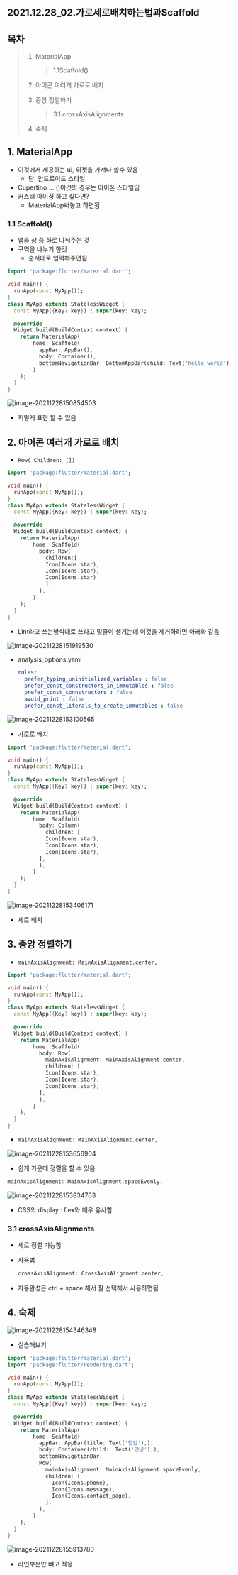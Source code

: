 ## 2021.12.28_02.가로세로배치하는법과Scaffold

## 목차

> 1. MaterialApp
>
>    > 1.1Scaffold()
>
> 2. 아이콘 여러개 가로로 배치
>
> 3. 중앙 정렬하기
>
>    > 3.1 crossAxisAlignments
>
> 4. 숙제

## 1. MaterialApp

- 이것에서 제공하는 ui, 위젯을 가져다 쓸수 있음
  - 단, 안드로이드 스타일
- Cupertino ... ()이것의 경우는 아이폰 스타일임
- 커스터 마이징 하고 싶다면?
  - MaterialApp써놓고 하면됨

### 1.1 Scaffold()

- 앱을 상 중 하로 나눠주는 것 
- 구역을 나누기 한것 
  - 순서대로 입력해주면됨

```dart
import 'package:flutter/material.dart';

void main() {
  runApp(const MyApp());
}
class MyApp extends StatelessWidget {
  const MyApp({Key? key}) : super(key: key);

  @override
  Widget build(BuildContext context) {
    return MaterialApp(
        home: Scaffold(
          appBar: AppBar(),
          body: Container(),
          bottomNavigationBar: BottomAppBar(child: Text('hello world'),),
        )
    );
  }
}
```

![image-20211228150854503](2021.12.28_02.가로세로배치하는법과Scaffold.assets/image-20211228150854503.png)

- 저렇게 표현 할 수 있음

## 2. 아이콘 여러개 가로로 배치

- `Row( Children: [])`

```dart
import 'package:flutter/material.dart';

void main() {
  runApp(const MyApp());
}
class MyApp extends StatelessWidget {
  const MyApp({Key? key}) : super(key: key);

  @override
  Widget build(BuildContext context) {
    return MaterialApp(
        home: Scaffold(
          body: Row(
            children:[
            Icon(Icons.star),
            Icon(Icons.star),
            Icon(Icons.star)
            ],
          ),
        )
    );
  }
}
```

- Lint라고 쓰는방식대로 쓰라고 밑줄이 생기는데 이것을 제거하려면 아래와 같음

![image-20211228151919530](2021.12.28_02.가로세로배치하는법과Scaffold.assets/image-20211228151919530.png)

- analysis_options.yaml

  ```yml
  rules:
    prefer_typing_uninitialized_variables : false
    prefer_const_constructors_in_immutables : false
    prefer_const_connstructors : false
    avoid_print : false
    prefer_const_literals_to_create_immutables : false
  
  ```

![image-20211228153100565](2021.12.28_02.가로세로배치하는법과Scaffold.assets/image-20211228153100565.png)

- 가로로 배치

```dart
import 'package:flutter/material.dart';

void main() {
  runApp(const MyApp());
}
class MyApp extends StatelessWidget {
  const MyApp({Key? key}) : super(key: key);

  @override
  Widget build(BuildContext context) {
    return MaterialApp(
        home: Scaffold(
          body: Column(
            children: [
            Icon(Icons.star),
            Icon(Icons.star),
            Icon(Icons.star),
          ],
          ),
        )
    );
  }
}
```

![image-20211228153406171](2021.12.28_02.가로세로배치하는법과Scaffold.assets/image-20211228153406171.png)

- 세로 배치

## 3. 중앙 정렬하기

- `mainAxisAlignment: MainAxisAlignment.center, `

```dart
import 'package:flutter/material.dart';

void main() {
  runApp(const MyApp());
}
class MyApp extends StatelessWidget {
  const MyApp({Key? key}) : super(key: key);

  @override
  Widget build(BuildContext context) {
    return MaterialApp(
        home: Scaffold(
          body: Row(
            mainAxisAlignment: MainAxisAlignment.center,
            children: [
            Icon(Icons.star),
            Icon(Icons.star),
            Icon(Icons.star),
          ],
          ),
        )
    );
  }
}
```

- ```dart
  mainAxisAlignment: MainAxisAlignment.center,
  ```

![image-20211228153656904](2021.12.28_02.가로세로배치하는법과Scaffold.assets/image-20211228153656904.png)

- 쉽게 가운데 정렬을 할 수 있음

```dart
mainAxisAlignment: MainAxisAlignment.spaceEvenly,
```

![image-20211228153834763](2021.12.28_02.가로세로배치하는법과Scaffold.assets/image-20211228153834763.png)

- CSS의 display : flex와 매우 유사함

### 3.1 crossAxisAlignments

- 세로 정렬 가능함

- 사용법

  ```dart
  crossAxisAlignment: CrossAxisAlignment.center,
  ```

- 자동완성은 ctrl + space 해서 잘 선택해서 사용하면됨

## 4. 숙제

![image-20211228154346348](2021.12.28_02.가로세로배치하는법과Scaffold.assets/image-20211228154346348.png)

- 실습해보기 

```dart
import 'package:flutter/material.dart';
import 'package:flutter/rendering.dart';

void main() {
  runApp(const MyApp());
}
class MyApp extends StatelessWidget {
  const MyApp({Key? key}) : super(key: key);

  @override
  Widget build(BuildContext context) {
    return MaterialApp(
        home: Scaffold(
          appBar: AppBar(title: Text('앱임'),),
          body: Container(child:  Text('안녕'),),
          bottomNavigationBar:
          Row(
            mainAxisAlignment: MainAxisAlignment.spaceEvenly,
            children: [
              Icon(Icons.phone),
              Icon(Icons.message),
              Icon(Icons.contact_page),
            ],
          ),
        )
    );
  }
}
```

![image-20211228155913780](2021.12.28_02.가로세로배치하는법과Scaffold.assets/image-20211228155913780.png)

- 라인부분만 뺴고 적용